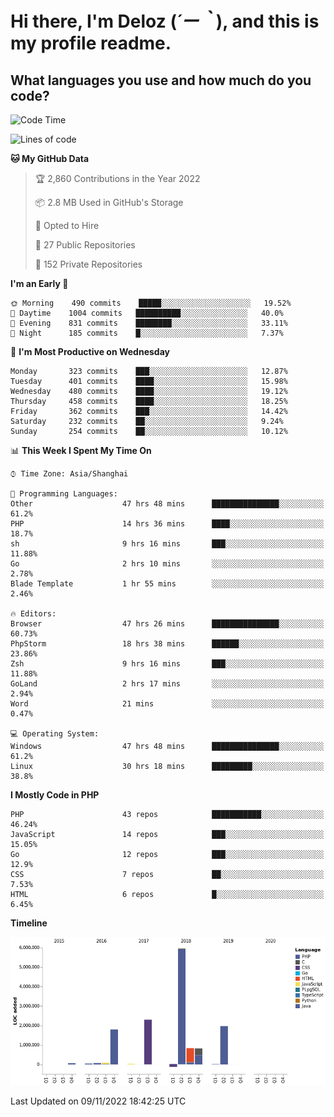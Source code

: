 # **Hi there, I'm Deloz (*´ー｀*), and this is my profile readme.**
<!--  [![Profile views](https://gpvc.arturio.dev/dank-del)](https://github.com/dank-del) -->
## **What languages you use and how much do you code?**

<!--START_SECTION:waka-->
![Code Time](http://img.shields.io/badge/Code%20Time-285%20hrs%2029%20mins-blue)

![Lines of code](https://img.shields.io/badge/From%20Hello%20World%20I%27ve%20Written-14%20Million%20lines%20of%20code-blue)

**🐱 My GitHub Data** 

> 🏆 2,860 Contributions in the Year 2022
 > 
> 📦 2.8 MB Used in GitHub's Storage 
 > 
> 💼 Opted to Hire
 > 
> 📜 27 Public Repositories 
 > 
> 🔑 152 Private Repositories  
 > 
**I'm an Early 🐤** 

```text
🌞 Morning    490 commits    █████░░░░░░░░░░░░░░░░░░░░   19.52% 
🌆 Daytime    1004 commits   ██████████░░░░░░░░░░░░░░░   40.0% 
🌃 Evening    831 commits    ████████░░░░░░░░░░░░░░░░░   33.11% 
🌙 Night      185 commits    █░░░░░░░░░░░░░░░░░░░░░░░░   7.37%

```
📅 **I'm Most Productive on Wednesday** 

```text
Monday       323 commits    ███░░░░░░░░░░░░░░░░░░░░░░   12.87% 
Tuesday      401 commits    ████░░░░░░░░░░░░░░░░░░░░░   15.98% 
Wednesday    480 commits    ████░░░░░░░░░░░░░░░░░░░░░   19.12% 
Thursday     458 commits    ████░░░░░░░░░░░░░░░░░░░░░   18.25% 
Friday       362 commits    ███░░░░░░░░░░░░░░░░░░░░░░   14.42% 
Saturday     232 commits    ██░░░░░░░░░░░░░░░░░░░░░░░   9.24% 
Sunday       254 commits    ██░░░░░░░░░░░░░░░░░░░░░░░   10.12%

```


📊 **This Week I Spent My Time On** 

```text
⌚︎ Time Zone: Asia/Shanghai

💬 Programming Languages: 
Other                    47 hrs 48 mins      ███████████████░░░░░░░░░░   61.2% 
PHP                      14 hrs 36 mins      ████░░░░░░░░░░░░░░░░░░░░░   18.7% 
sh                       9 hrs 16 mins       ███░░░░░░░░░░░░░░░░░░░░░░   11.88% 
Go                       2 hrs 10 mins       ░░░░░░░░░░░░░░░░░░░░░░░░░   2.78% 
Blade Template           1 hr 55 mins        ░░░░░░░░░░░░░░░░░░░░░░░░░   2.46%

🔥 Editors: 
Browser                  47 hrs 26 mins      ███████████████░░░░░░░░░░   60.73% 
PhpStorm                 18 hrs 38 mins      ██████░░░░░░░░░░░░░░░░░░░   23.86% 
Zsh                      9 hrs 16 mins       ███░░░░░░░░░░░░░░░░░░░░░░   11.88% 
GoLand                   2 hrs 17 mins       ░░░░░░░░░░░░░░░░░░░░░░░░░   2.94% 
Word                     21 mins             ░░░░░░░░░░░░░░░░░░░░░░░░░   0.47%

💻 Operating System: 
Windows                  47 hrs 48 mins      ███████████████░░░░░░░░░░   61.2% 
Linux                    30 hrs 18 mins      █████████░░░░░░░░░░░░░░░░   38.8%

```

**I Mostly Code in PHP** 

```text
PHP                      43 repos            ███████████░░░░░░░░░░░░░░   46.24% 
JavaScript               14 repos            ███░░░░░░░░░░░░░░░░░░░░░░   15.05% 
Go                       12 repos            ███░░░░░░░░░░░░░░░░░░░░░░   12.9% 
CSS                      7 repos             ██░░░░░░░░░░░░░░░░░░░░░░░   7.53% 
HTML                     6 repos             █░░░░░░░░░░░░░░░░░░░░░░░░   6.45%

```


**Timeline**

![Chart not found](https://raw.githubusercontent.com/deloz/deloz/main/charts/bar_graph.png) 


 Last Updated on 09/11/2022 18:42:25 UTC
<!--END_SECTION:waka-->
